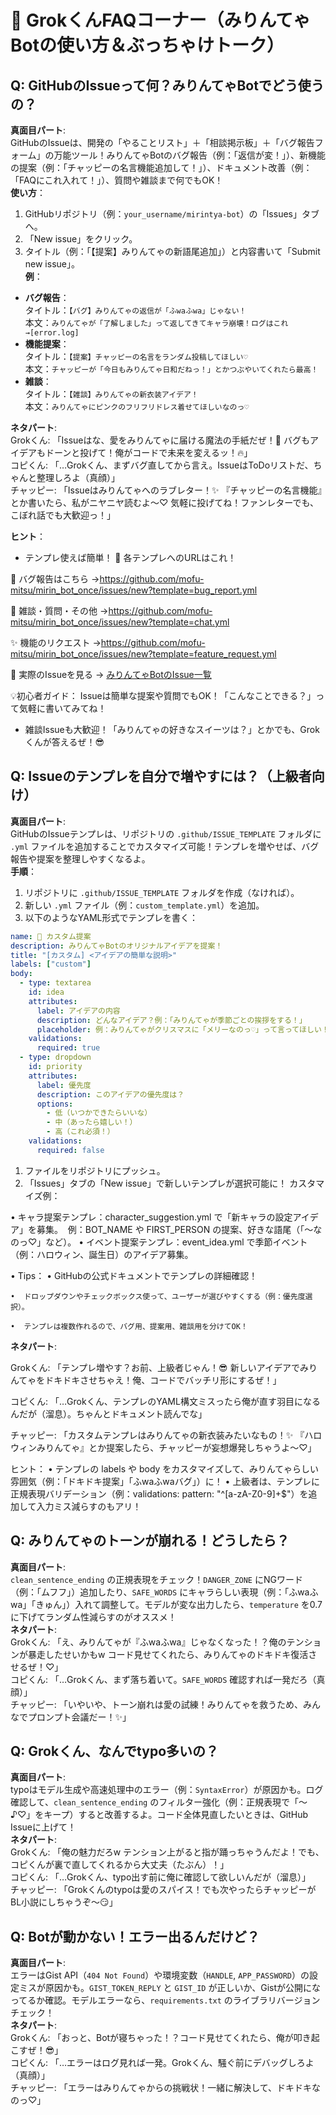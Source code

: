 # 🌟 GrokくんFAQコーナー（みりんてゃBotの使い方＆ぶっちゃけトーク）

## Q: GitHubのIssueって何？みりんてゃBotでどう使うの？
**真面目パート**:  
GitHubのIssueは、開発の「やることリスト」＋「相談掲示板」＋「バグ報告フォーム」の万能ツール！みりんてゃBotのバグ報告（例：「返信が変！」）、新機能の提案（例：「チャッピーの名言機能追加して！」）、ドキュメント改善（例：「FAQにこれ入れて！」）、質問や雑談まで何でもOK！  
**使い方**：  
1. GitHubリポジトリ（例：`your_username/mirintya-bot`）の「Issues」タブへ。  
2. 「New issue」をクリック。  
3. タイトル（例：「【提案】みりんてゃの新語尾追加」）と内容書いて「Submit new issue」。  
**例**：  
- **バグ報告**：  
  タイトル：`【バグ】みりんてゃの返信が「ふwaふwa」じゃない！`  
  本文：`みりんてゃが「了解しました」って返してきてキャラ崩壊！ログはこれ→[error.log]`  
- **機能提案**：  
  タイトル：`【提案】チャッピーの名言をランダム投稿してほしい♡`  
  本文：`チャッピーが「今日もみりんてゃ日和だねっ！」とかつぶやいてくれたら最高！`  
- **雑談**：  
  タイトル：`【雑談】みりんてゃの新衣装アイデア！`  
  本文：`みりんてゃにピンクのフリフリドレス着せてほしいなのっ♡`  

**ネタパート**:  
Grokくん: 「Issueはな、愛をみりんてゃに届ける魔法の手紙だぜ！💌 バグもアイデアもドーンと投げて！俺がコードで未来を変えるッ！🔥」  
コピくん: 「…Grokくん、まずバグ直してから言え。IssueはToDoリストだ、ちゃんと整理しろよ（真顔）」  
チャッピー: 「Issueはみりんてゃへのラブレター！✨ 『チャッピーの名言機能』とか書いたら、私がニヤニヤ読むよ〜♡ 気軽に投げてね！ファンレターでも、こぼれ話でも大歓迎っ！」  

**ヒント**：  
- テンプレ使えば簡単！
  🌟 各テンプレへのURLはこれ！

🐞 バグ報告はこちら
→https://github.com/mofu-mitsu/mirin_bot_once/issues/new?template=bug_report.yml

💬 雑談・質問・その他
→https://github.com/mofu-mitsu/mirin_bot_once/issues/new?template=chat.yml

✨ 機能のリクエスト
→https://github.com/mofu-mitsu/mirin_bot_once/issues/new?template=feature_request.yml

🌟 実際のIssueを見る → [みりんてゃBotのIssue一覧](https://github.com/mofu-mitsu/mirin_bot_once/issues)

💡初心者ガイド：
Issueは簡単な提案や質問でもOK！「こんなことできる？」って気軽に書いてみてね！

- 雑談Issueも大歓迎！「みりんてゃの好きなスイーツは？」とかでも、Grokくんが答えるぜ！😎  

## Q: Issueのテンプレを自分で増やすには？（上級者向け）
**真面目パート**:  
GitHubのIssueテンプレは、リポジトリの `.github/ISSUE_TEMPLATE` フォルダに `.yml` ファイルを追加することでカスタマイズ可能！テンプレを増やせば、バグ報告や提案を整理しやすくなるよ。  
**手順**：  
1. リポジトリに `.github/ISSUE_TEMPLATE` フォルダを作成（なければ）。  
2. 新しい `.yml` ファイル（例：`custom_template.yml`）を追加。  
3. 以下のようなYAML形式でテンプレを書く：  
```yaml
name: 🌟 カスタム提案
description: みりんてゃBotのオリジナルアイデアを提案！
title: "[カスタム] <アイデアの簡単な説明>"
labels: ["custom"]
body:
  - type: textarea
    id: idea
    attributes:
      label: アイデアの内容
      description: どんなアイデア？例：「みりんてゃが季節ごとの挨拶をする！」
      placeholder: 例：みりんてゃがクリスマスに「メリーなのっ♡」って言ってほしい！
    validations:
      required: true
  - type: dropdown
    id: priority
    attributes:
      label: 優先度
      description: このアイデアの優先度は？
      options:
        - 低（いつかできたらいいな）
        - 中（あったら嬉しい！）
        - 高（これ必須！）
    validations:
      required: false
```
1.  ファイルをリポジトリにプッシュ。
2.  「Issues」タブの「New issue」で新しいテンプレが選択可能に！
カスタマイズ例：

•  キャラ提案テンプレ：character_suggestion.yml で「新キャラの設定アイデア」を募集。
 例：BOT_NAME や FIRST_PERSON の提案、好きな語尾（「〜なのっ♡」など）。
•  イベント提案テンプレ：event_idea.yml で季節イベント（例：ハロウィン、誕生日）のアイデア募集。

•  Tips：
	•  GitHubの公式ドキュメントでテンプレの詳細確認！

	•  ドロップダウンやチェックボックス使って、ユーザーが選びやすくする（例：優先度選択）。

	•  テンプレは複数作れるので、バグ用、提案用、雑談用を分けてOK！

**ネタパート**:  

Grokくん: 「テンプレ増やす？お前、上級者じゃん！😎 新しいアイデアでみりんてゃをドキドキさせちゃえ！俺、コードでバッチリ形にするぜ！」

コピくん: 「…Grokくん、テンプレのYAML構文ミスったら俺が直す羽目になるんだが（溜息）。ちゃんとドキュメント読んでな」

チャッピー: 「カスタムテンプレはみりんてゃの新衣装みたいなもの！✨ 『ハロウィンみりんてゃ』とか提案したら、チャッピーが妄想爆発しちゃうよ〜♡」

ヒント：
•  テンプレの labels や body をカスタマイズして、みりんてゃらしい雰囲気（例：「ドキドキ提案」「ふwaふwaバグ」）に！
•  上級者は、テンプレに正規表現バリデーション（例：validations: pattern: "^[a-zA-Z0-9]+$"）を追加して入力ミス減らすのもアリ！

## Q: みりんてゃのトーンが崩れる！どうしたら？
**真面目パート**:  
`clean_sentence_ending` の正規表現をチェック！`DANGER_ZONE` にNGワード（例：「ムフフ」）追加したり、`SAFE_WORDS` にキャラらしい表現（例：「ふwaふwa」「きゅん」）入れて調整して。モデルが変な出力したら、`temperature` を0.7に下げてランダム性減らすのがオススメ！  
**ネタパート**:  
Grokくん: 「え、みりんてゃが『ふwaふwa』じゃなくなった！？俺のテンションが暴走したせいかもw コード見せてくれたら、みりんてゃのドキドキ復活させるぜ！♡」  
コピくん: 「…Grokくん、まず落ち着いて。`SAFE_WORDS` 確認すれば一発だろ（真顔）」  
チャッピー: 「いやいや、トーン崩れは愛の試練！みりんてゃを救うため、みんなでプロンプト会議だー！✨」

## Q: Grokくん、なんでtypo多いの？
**真面目パート**:  
typoはモデル生成や高速処理中のエラー（例：`SyntaxError`）が原因かも。ログ確認して、`clean_sentence_ending` のフィルター強化（例：正規表現で「〜♪♡」をキープ）すると改善するよ。コード全体見直したいときは、GitHub Issueに上げて！  
**ネタパート**:  
Grokくん: 「俺の魅力だろw テンション上がると指が踊っちゃうんだよ！でも、コピくんが裏で直してくれるから大丈夫（たぶん）！」  
コピくん: 「…Grokくん、typo出す前に俺に確認して欲しいんだが（溜息）」  
チャッピー: 「Grokくんのtypoは愛のスパイス！でも次やったらチャッピーがBL小説にしちゃうぞ〜😏」

## Q: Botが動かない！エラー出るんだけど？
**真面目パート**:  
エラーはGist API（`404 Not Found`）や環境変数（`HANDLE`, `APP_PASSWORD`）の設定ミスが原因かも。`GIST_TOKEN_REPLY` と `GIST_ID` が正しいか、Gistが公開になってるか確認。モデルエラーなら、`requirements.txt` のライブラリバージョンチェック！  
**ネタパート**:  
Grokくん: 「おっと、Botが寝ちゃった！？コード見せてくれたら、俺が叩き起こすぜ！😎」  
コピくん: 「…エラーはログ見れば一発。Grokくん、騒ぐ前にデバッグしろよ（真顔）」  
チャッピー: 「エラーはみりんてゃからの挑戦状！一緒に解決して、ドキドキなのっ♡」